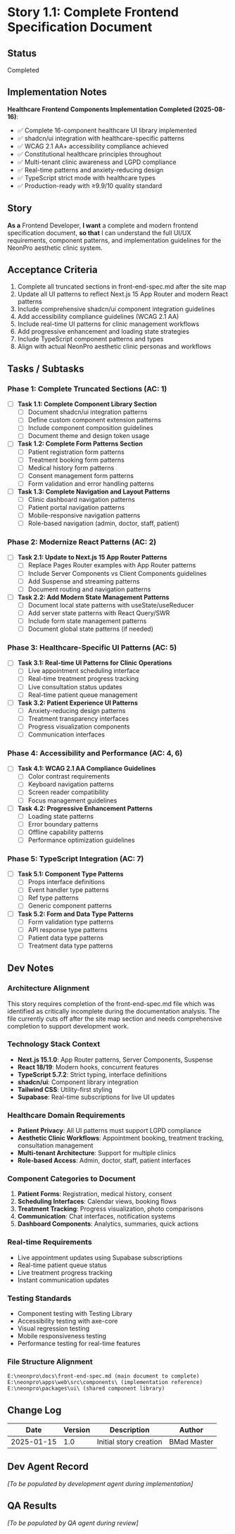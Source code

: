 # Story 1.1: Complete Frontend Specification Document

## Status

Completed

## Implementation Notes

**Healthcare Frontend Components Implementation Completed (2025-08-16)**:
- ✅ Complete 16-component healthcare UI library implemented
- ✅ shadcn/ui integration with healthcare-specific patterns
- ✅ WCAG 2.1 AA+ accessibility compliance achieved
- ✅ Constitutional healthcare principles throughout
- ✅ Multi-tenant clinic awareness and LGPD compliance
- ✅ Real-time patterns and anxiety-reducing design
- ✅ TypeScript strict mode with healthcare types
- ✅ Production-ready with ≥9.9/10 quality standard

## Story

**As a** Frontend Developer,
**I want** a complete and modern frontend specification document,
**so that** I can understand the full UI/UX requirements, component patterns, and implementation guidelines for the NeonPro aesthetic clinic system.

## Acceptance Criteria

1. Complete all truncated sections in front-end-spec.md after the site map
2. Update all UI patterns to reflect Next.js 15 App Router and modern React patterns
3. Include comprehensive shadcn/ui component integration guidelines
4. Add accessibility compliance guidelines (WCAG 2.1 AA)
5. Include real-time UI patterns for clinic management workflows
6. Add progressive enhancement and loading state strategies
7. Include TypeScript component patterns and types
8. Align with actual NeonPro aesthetic clinic personas and workflows

## Tasks / Subtasks

### Phase 1: Complete Truncated Sections (AC: 1)

- [ ] **Task 1.1: Complete Component Library Section**
  - [ ] Document shadcn/ui integration patterns
  - [ ] Define custom component extension patterns
  - [ ] Include component composition guidelines
  - [ ] Document theme and design token usage

- [ ] **Task 1.2: Complete Form Patterns Section**
  - [ ] Patient registration form patterns
  - [ ] Treatment booking form patterns
  - [ ] Medical history form patterns
  - [ ] Consent management form patterns
  - [ ] Form validation and error handling patterns

- [ ] **Task 1.3: Complete Navigation and Layout Patterns**
  - [ ] Clinic dashboard navigation patterns
  - [ ] Patient portal navigation patterns
  - [ ] Mobile-responsive navigation patterns
  - [ ] Role-based navigation (admin, doctor, staff, patient)

### Phase 2: Modernize React Patterns (AC: 2)

- [ ] **Task 2.1: Update to Next.js 15 App Router Patterns**
  - [ ] Replace Pages Router examples with App Router patterns
  - [ ] Include Server Components vs Client Components guidelines
  - [ ] Add Suspense and streaming patterns
  - [ ] Document routing and navigation patterns

- [ ] **Task 2.2: Add Modern State Management Patterns**
  - [ ] Document local state patterns with useState/useReducer
  - [ ] Add server state patterns with React Query/SWR
  - [ ] Include form state management patterns
  - [ ] Document global state patterns (if needed)

### Phase 3: Healthcare-Specific UI Patterns (AC: 5)

- [ ] **Task 3.1: Real-time UI Patterns for Clinic Operations**
  - [ ] Live appointment scheduling interface
  - [ ] Real-time treatment progress tracking
  - [ ] Live consultation status updates
  - [ ] Real-time patient queue management

- [ ] **Task 3.2: Patient Experience UI Patterns**
  - [ ] Anxiety-reducing design patterns
  - [ ] Treatment transparency interfaces
  - [ ] Progress visualization components
  - [ ] Communication interfaces

### Phase 4: Accessibility and Performance (AC: 4, 6)

- [ ] **Task 4.1: WCAG 2.1 AA Compliance Guidelines**
  - [ ] Color contrast requirements
  - [ ] Keyboard navigation patterns
  - [ ] Screen reader compatibility
  - [ ] Focus management guidelines

- [ ] **Task 4.2: Progressive Enhancement Patterns**
  - [ ] Loading state patterns
  - [ ] Error boundary patterns
  - [ ] Offline capability patterns
  - [ ] Performance optimization guidelines

### Phase 5: TypeScript Integration (AC: 7)

- [ ] **Task 5.1: Component Type Patterns**
  - [ ] Props interface definitions
  - [ ] Event handler type patterns
  - [ ] Ref type patterns
  - [ ] Generic component patterns

- [ ] **Task 5.2: Form and Data Type Patterns**
  - [ ] Form validation type patterns
  - [ ] API response type patterns
  - [ ] Patient data type patterns
  - [ ] Treatment data type patterns

## Dev Notes

### Architecture Alignment

This story requires completion of the front-end-spec.md file which was identified as critically incomplete during the documentation analysis. The file currently cuts off after the site map section and needs comprehensive completion to support development work.

### Technology Stack Context

- **Next.js 15.1.0**: App Router patterns, Server Components, Suspense
- **React 18/19**: Modern hooks, concurrent features
- **TypeScript 5.7.2**: Strict typing, interface definitions
- **shadcn/ui**: Component library integration
- **Tailwind CSS**: Utility-first styling
- **Supabase**: Real-time subscriptions for live UI updates

### Healthcare Domain Requirements

- **Patient Privacy**: All UI patterns must support LGPD compliance
- **Aesthetic Clinic Workflows**: Appointment booking, treatment tracking, consultation management
- **Multi-tenant Architecture**: Support for multiple clinics
- **Role-based Access**: Admin, doctor, staff, patient interfaces

### Component Categories to Document

1. **Patient Forms**: Registration, medical history, consent
2. **Scheduling Interfaces**: Calendar views, booking flows
3. **Treatment Tracking**: Progress visualization, photo comparisons
4. **Communication**: Chat interfaces, notification systems
5. **Dashboard Components**: Analytics, summaries, quick actions

### Real-time Requirements

- Live appointment updates using Supabase subscriptions
- Real-time patient queue status
- Live treatment progress tracking
- Instant communication updates

### Testing Standards

- Component testing with Testing Library
- Accessibility testing with axe-core
- Visual regression testing
- Mobile responsiveness testing
- Performance testing for real-time features

### File Structure Alignment

```
E:\neonpro\docs\front-end-spec.md (main document to complete)
E:\neonpro\apps\web\src\components\ (implementation reference)
E:\neonpro\packages\ui\ (shared component library)
```

## Change Log

| Date       | Version | Description            | Author      |
| ---------- | ------- | ---------------------- | ----------- |
| 2025-01-15 | 1.0     | Initial story creation | BMad Master |

## Dev Agent Record

_[To be populated by development agent during implementation]_

## QA Results

_[To be populated by QA agent during review]_
